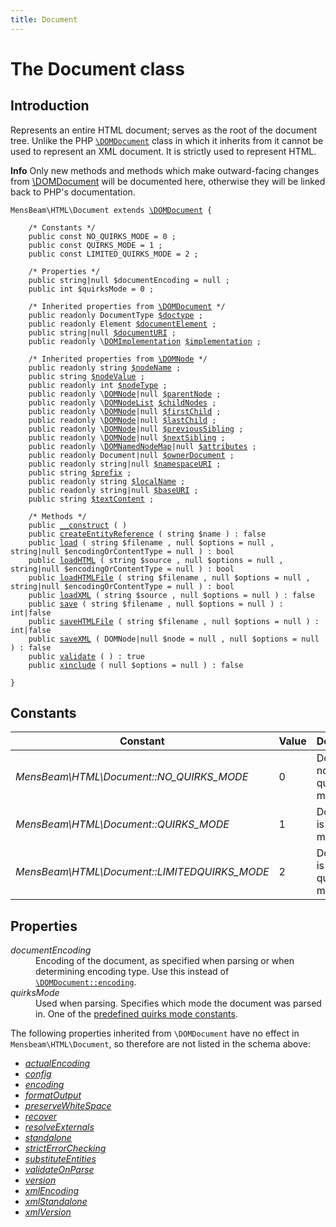 ```yaml
---
title: Document
---
```


# The Document class #

## Introduction ##

Represents an entire HTML document; serves as the root of the document tree. Unlike the PHP [`\DOMDocument`](https://www.php.net/manual/en/class.domdocument.php) class in which it inherits from it cannot be used to represent an XML document. It is strictly used to represent HTML.

<div class="info"><p><strong>Info</strong> Only new methods and methods which make outward-facing changes from <a href="https://www.php.net/manual/en/class.domdocument.php">\DOMDocument</a> will be documented here, otherwise they will be linked back to PHP's documentation.</p></div>

<pre><code class="php">MensBeam\HTML\Document extends <a href="https://www.php.net/manual/en/class.domdocument.php">\DOMDocument</a> {

    /* Constants */
    public const NO_QUIRKS_MODE = 0 ;
    public const QUIRKS_MODE = 1 ;
    public const LIMITED_QUIRKS_MODE = 2 ;

    /* Properties */
    public string|null $documentEncoding = null ;
    public int $quirksMode = 0 ;

    /* Inherited properties from <a href="https://www.php.net/manual/en/class.domdocument.php">\DOMDocument</a> */
    public readonly DocumentType <a href="https://www.php.net/manual/en/class.domdocument.php#domdocument.props.doctype">$doctype</a> ;
    public readonly Element <a href="https://www.php.net/manual/en/class.domdocument.php#domdocument.props.documentelement">$documentElement</a> ;
    public string|null <a href="https://www.php.net/manual/en/class.domdocument.php#domdocument.props.documenturi">$documentURI</a> ;
    public readonly \<a href="https://www.php.net/manual/en/class.domimplementation.php">DOMImplementation</a> <a href="https://www.php.net/manual/en/class.domdocument.php#domdocument.props.implementation">$implementation</a> ;

    /* Inherited properties from <a href="https://www.php.net/manual/en/class.domnode.php">\DOMNode</a> */
    public readonly string <a href="https://www.php.net/manual/en/class.domnode.php#domnode.props.nodename">$nodeName</a> ;
    public string <a href="https://www.php.net/manual/en/class.domnode.php#domnode.props.nodevalue">$nodeValue</a> ;
    public readonly int <a href="https://www.php.net/manual/en/class.domnode.php#domnode.props.nodetype">$nodeType</a> ;
    public readonly \<a href="https://www.php.net/manual/en/class.domnode.php">DOMNode</a>|null <a href="https://www.php.net/manual/en/class.domnode.php#domnode.props.parentnode">$parentNode</a> ;
    public readonly \<a href="https://www.php.net/manual/en/class.domnodelist.php">DOMNodeList</a> <a href="https://www.php.net/manual/en/class.domnode.php#domnode.props.childnodes">$childNodes</a> ;
    public readonly \<a href="https://www.php.net/manual/en/class.domnode.php">DOMNode</a>|null <a href="https://www.php.net/manual/en/class.domnode.php#domnode.props.firstchild">$firstChild</a> ;
    public readonly \<a href="https://www.php.net/manual/en/class.domnode.php">DOMNode</a>|null <a href="https://www.php.net/manual/en/class.domnode.php#domnode.props.lastchild">$lastChild</a> ;
    public readonly \<a href="https://www.php.net/manual/en/class.domnode.php">DOMNode</a>|null <a href="https://www.php.net/manual/en/class.domnode.php#domnode.props.previoussibling">$previousSibling</a> ;
    public readonly \<a href="https://www.php.net/manual/en/class.domnode.php">DOMNode</a>|null <a href="https://www.php.net/manual/en/class.domnode.php#domnode.props.nextsibling">$nextSibling</a> ;
    public readonly \<a href="https://www.php.net/manual/en/class.domnamednodemap.php">DOMNamedNodeMap</a>|null <a href="https://www.php.net/manual/en/class.domnode.php#domnode.props.attributes">$attributes</a> ;
    public readonly Document|null <a href="https://www.php.net/manual/en/class.domnode.php#domnode.props.ownerdocument">$ownerDocument</a> ;
    public readonly string|null <a href="https://www.php.net/manual/en/class.domnode.php#domnode.props.namespaceuri">$namespaceURI</a> ;
    public string <a href="https://www.php.net/manual/en/class.domnode.php#domnode.props.prefix">$prefix</a> ;
    public readonly string <a href="https://www.php.net/manual/en/class.domnode.php#domnode.props.localname">$localName</a> ;
    public readonly string|null <a href="https://www.php.net/manual/en/class.domnode.php#domnode.props.baseuri">$baseURI</a> ;
    public string <a href="https://www.php.net/manual/en/class.domnode.php#domnode.props.textcontent">$textContent</a> ;

    /* Methods */
    public <a href="Document_construct.html">__construct</a> ( )
    public <a href="Document_createEntityReference.html">createEntityReference</a> ( string $name ) : false
    public <a href="Document_load.html">load</a> ( string $filename , null $options = null , string|null $encodingOrContentType = null ) : bool
    public <a href="Document_loadHTML.html">loadHTML</a> ( string $source , null $options = null , string|null $encodingOrContentType = null ) : bool
    public <a href="Document_loadHTMLFile.html">loadHTMLFile</a> ( string $filename , null $options = null , string|null $encodingOrContentType = null ) : bool
    public <a href="Document_loadHTML.html">loadXML</a> ( string $source , null $options = null ) : false
    public <a href="Document_save.html">save</a> ( string $filename , null $options = null ) : int|false
    public <a href="Document_saveHTMLFile.html">saveHTMLFile</a> ( string $filename , null $options = null ) : int|false
    public <a href="Document_saveXML.html">saveXML</a> ( DOMNode|null $node = null , null $options = null ) : false
    public <a href="Document_validate.html">validate</a> ( ) : true
    public <a href="Document_xinclude.html">xinclude</a> ( null $options = null ) : false

}</code></pre>

## Constants ##

| Constant                                              | Value | Description                           |
| ----------------------------------------------------- | ----- | ------------------------------------- |
| <var>MensBeam\HTML\Document::NO_QUIRKS_MODE</var>     | 0     | Document not in quirks mode           |
| <var>MensBeam\HTML\Document::QUIRKS_MODE</var>        | 1     | Document is in quirks mode            |
| <var>MensBeam\HTML\Document::LIMITEDQUIRKS_MODE</var> | 2     | Document is in limited quirks mode    |

## Properties ##

<dl>
 <dt id="document-props-documentencoding"><var>documentEncoding</var></dt>
 <dd>Encoding of the document, as specified when parsing or when determining encoding type. Use this instead of <a href="https://php.net/manual/en/class.domdocument.php#domdocument.props.encoding"><code>\DOMDocument::encoding</code></a>.</dd>

 <dt id="document-props-quirksmode"><var>quirksMode</var></dt>
 <dd>Used when parsing. Specifies which mode the document was parsed in. One of the <a href="#page_Constants">predefined quirks mode constants</a>.</dd>
</dl>

The following properties inherited from `\DOMDocument` have no effect in `Mensbeam\HTML\Document`, so therefore are not listed in the schema above:

* <a href="https://www.php.net/manual/en/class.domdocument.php#domdocument.props.actualencoding"><var>actualEncoding</var></a>
* <a href="https://www.php.net/manual/en/class.domdocument.php#domdocument.props.config"><var>config</var></a>
* <a href="https://www.php.net/manual/en/class.domdocument.php#domdocument.props.encoding"><var>encoding</var></a>
* <a href="https://www.php.net/manual/en/class.domdocument.php#domdocument.props.formatoutput"><var>formatOutput</var></a>
* <a href="https://www.php.net/manual/en/class.domdocument.php#domdocument.props.preservewhitespace"><var>preserveWhiteSpace</var></a>
* <a href="https://www.php.net/manual/en/class.domdocument.php#domdocument.props.recover"><var>recover</var></a>
* <a href="https://www.php.net/manual/en/class.domdocument.php#domdocument.props.resolveexternals"><var>resolveExternals</var></a>
* <a href="https://www.php.net/manual/en/class.domdocument.php#domdocument.props.standalone"><var>standalone</var></a>
* <a href="https://www.php.net/manual/en/class.domdocument.php#domdocument.props.stricterrorchecking"><var>strictErrorChecking</var></a>
* <a href="https://www.php.net/manual/en/class.domdocument.php#domdocument.props.substituteentities"><var>substituteEntities</var></a>
* <a href="https://www.php.net/manual/en/class.domdocument.php#domdocument.props.validateonparse"><var>validateOnParse</var></a>
* <a href="https://www.php.net/manual/en/class.domdocument.php#domdocument.props.version"><var>version</var></a>
* <a href="https://www.php.net/manual/en/class.domdocument.php#domdocument.props.xmlencoding"><var>xmlEncoding</var></a>
* <a href="https://www.php.net/manual/en/class.domdocument.php#domdocument.props.xmlstandalone"><var>xmlStandalone</var></a>
* <a href="https://www.php.net/manual/en/class.domdocument.php#domdocument.props.xmlversion"><var>xmlVersion</var></a>